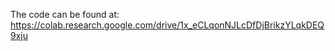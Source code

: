 The code can be found at: https://colab.research.google.com/drive/1x_eCLqonNJLcDfDjBrikzYLqkDEQ9xju
